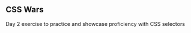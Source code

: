 CSS Wars
----------------------------------
Day 2 exercise to practice and showcase proficiency with CSS selectors